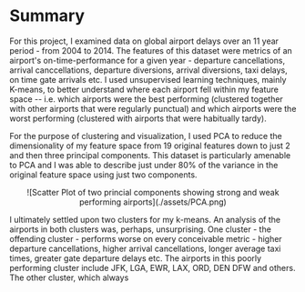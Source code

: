 # Summary

For this project, I examined data on global airport delays over an 11 year period - from 2004 to 2014. The features of this dataset were metrics of an airport's on-time-performance for a given year - departure cancellations, arrival canccellations, departure diversions, arrival diversions, taxi delays, on time gate arrivals etc. I used unsupervised learning techniques, mainly K-means, to better understand where each airport fell within my feature space -- i.e. which airports were the best performing (clustered together with other airports that were regularly punctual) and which airports were the worst performing (clustered with airports that were habitually tardy). 

For the purpose of clustering and visualization, I used PCA to reduce the dimensionality of my feature space from 19 original features down to just 2 and then three principal components. This dataset is particularly amenable to PCA and I was able to describe just under 80% of the variance in the original feature space using just two components. 

<p align='center'>
	![Scatter Plot of two princial components showing strong and weak performing airports](./assets/PCA.png)
</p>

I ultimately settled upon two clusters for my k-means. An analysis of the airports in both clusters was, perhaps, unsurprising. One cluster - the offending cluster - performs worse on every conceivable metric - higher departure cancellations, higher arrival cancellations, longer average taxi times, greater gate departure delays etc. The airports in this poorly performing cluster include JFK, LGA, EWR, LAX, ORD, DEN DFW and others. The other cluster, which always  

